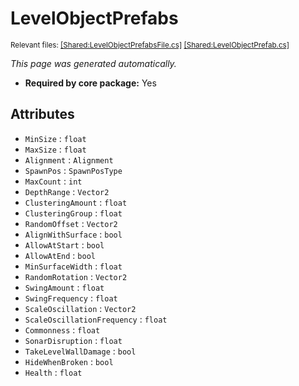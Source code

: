 # LevelObjectPrefabs
<sup>Relevant files: [[Shared:LevelObjectPrefabsFile.cs]](https://github.com/Regalis11/Barotrauma/blob/master/Barotrauma/BarotraumaShared/SharedSource/ContentManagement/ContentFile/LevelObjectPrefabsFile.cs) [[Shared:LevelObjectPrefab.cs]](https://github.com/Regalis11/Barotrauma/blob/master/Barotrauma/BarotraumaShared/SharedSource/Map/Levels/LevelObjects/LevelObjectPrefab.cs)</sup>

*This page was generated automatically.*

- **Required by core package:** Yes



## Attributes
- `MinSize` : `float`
- `MaxSize` : `float`
- `Alignment` : `Alignment`
- `SpawnPos` : `SpawnPosType`
- `MaxCount` : `int`
- `DepthRange` : `Vector2`
- `ClusteringAmount` : `float`
- `ClusteringGroup` : `float`
- `RandomOffset` : `Vector2`
- `AlignWithSurface` : `bool`
- `AllowAtStart` : `bool`
- `AllowAtEnd` : `bool`
- `MinSurfaceWidth` : `float`
- `RandomRotation` : `Vector2`
- `SwingAmount` : `float`
- `SwingFrequency` : `float`
- `ScaleOscillation` : `Vector2`
- `ScaleOscillationFrequency` : `float`
- `Commonness` : `float`
- `SonarDisruption` : `float`
- `TakeLevelWallDamage` : `bool`
- `HideWhenBroken` : `bool`
- `Health` : `float`


